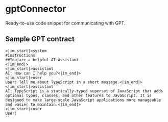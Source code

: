 # gptConnector

Ready-to-use code snippet for communicating with GPT.

## Sample GPT contract

```
<|im_start|>system
#Instructions
##You are a helpful AI Assistant
<|im_end|>
<|im_start|>assistant
AI: How can I help you?<|im_end|>
<|im_start|>user
User: Tell me about TypeScript in a short message.<|im_end|>
<|im_start|>assistant
AI: TypeScript is a statically-typed superset of JavaScript that adds optional types, classes, and other features to JavaScript. It is designed to make large-scale JavaScript applications more manageable and easier to maintain.<|im_end|>
<|im_start|>user
User:
``
```
